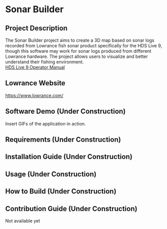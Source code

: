 # Sonar Builder

## Project Description
The Sonar Builder project aims to create a 3D map based on sonar logs recorded from Lowrance fish sonar product specifically for the HDS Live 9, though this software may work for sonar logs produced from different Lowrance hardware. The project allows users to visualize and better understand their fishing environment. 
<br>
[HDS Live 9 Operator Manual]([https://cxjdfr.files.cmp.optimizely.com/download/assets/en-us-HDS-Live_OM_EN_988-12063-004_w.pdf/d617a686044e11f0b984c6a57cfd9b0e](https://www.lowrance.com/downloads/))


## Lowrance Website
https://www.lowrance.com/

## Software Demo (Under Construction)
Insert GIFs of the application in action.

## Requirements (Under Construction)

## Installation Guide (Under Construction)

## Usage (Under Construction)

## How to Build (Under Construction)

## Contribution Guide (Under Construction)
Not available yet
